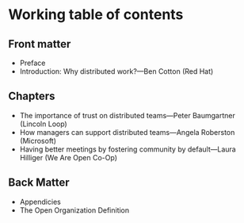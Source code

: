 # Working table of contents

## Front matter

- Preface
- Introduction: Why distributed work?—Ben Cotton (Red Hat)

## Chapters

- The importance of trust on distributed teams—Peter Baumgartner (Lincoln Loop)
- How managers can support distributed teams—Angela Roberston (Microsoft)
- Having better meetings by fostering community by default—Laura Hilliger (We Are Open Co-Op)

## Back Matter

- Appendicies
- The Open Organization Definition
